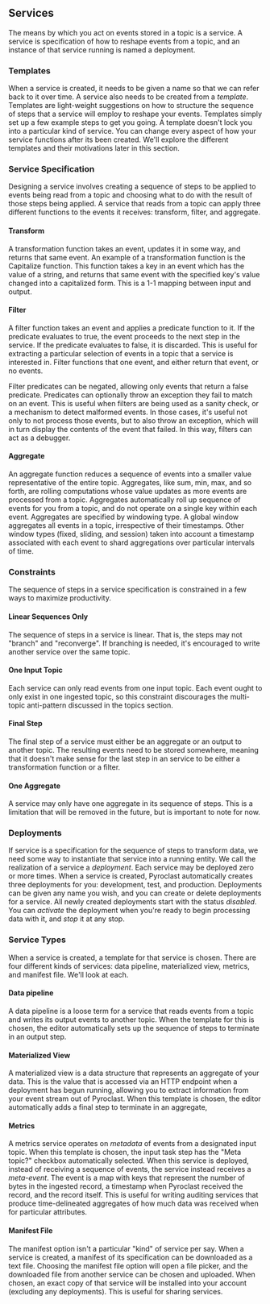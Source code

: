 ## Services

The means by which you act on events stored in a topic is a service. A service is specification of how
to reshape events from a topic, and an instance of that service running is named a deployment.

### Templates

When a service is created, it needs to be given a name so that we can refer back to it over time.
A service also needs to be created from a *template*. Templates are light-weight suggestions on
how to structure the sequence of steps that a service will employ to reshape your events. Templates
simply set up a few example steps to get you going. A template doesn't lock you into a particular kind
of service. You can change every aspect of how your service functions after its been created. We'll explore
the different templates and their motivations later in this section.

### Service Specification

Designing a service involves creating a sequence of steps to be applied to events being read from a topic
and choosing what to do with the result of those steps being applied. A service that reads from a topic
can apply three different functions to the events it receives: transform, filter, and aggregate.

#### Transform

A transformation function takes an event, updates it in some way, and returns that same event. An example
of a transformation function is the Capitalize function. This function takes a key in an event which
has the value of a string, and returns that same event with the specified key's value changed into a
capitalized form. This is a 1-1 mapping between input and output.

#### Filter

A filter function takes an event and applies a predicate function to it. If the predicate evaluates to true,
the event proceeds to the next step in the service. If the predicate evaluates to false, it is discarded.
This is useful for extracting a particular selection of events in a topic that a service is interested in.
Filter functions that one event, and either return that event, or no events.

Filter predicates can be negated, allowing only events that return a false predicate. Predicates can optionally
throw an exception they fail to match on an event. This is useful when filters are being used as a sanity check, or
a mechanism to detect malformed events. In those cases, it's useful not only to not process those events, but to also
throw an exception, which will in turn display the contents of the event that failed. In this way, filters can
act as a debugger.

#### Aggregate

An aggregate function reduces a sequence of events into a smaller value representative of the entire topic.
Aggregates, like sum, min, max, and so forth, are rolling computations whose value updates as more events
are processed from a topic. Aggregates automatically roll up sequence of events for you from a topic, and do
not operate on a single key within each event. Aggregates are specified by windowing type. A global window
aggregates all events in a topic, irrespective of their timestamps. Other window types (fixed, sliding, and session)
taken into account a timestamp associated with each event to shard aggregations over particular intervals of time.

### Constraints

The sequence of steps in a service specification is constrained in a few ways to maximize productivity.

#### Linear Sequences Only

The sequence of steps in a service is linear. That is, the steps may not "branch" and "reconverge".
If branching is needed, it's encouraged to write another service over the same topic.

#### One Input Topic

Each service can only read events from one input topic. Each event ought to only exist in one ingested
topic, so this constraint discourages the multi-topic anti-pattern discussed in the topics section.

#### Final Step

The final step of a service must either be an aggregate or an output to another topic. The resulting
events need to be stored somewhere, meaning that it doesn't make sense for the last step in an service
to be either a transformation function or a filter.

#### One Aggregate

A service may only have one aggregate in its sequence of steps. This is a limitation that will be removed
in the future, but is important to note for now.

### Deployments

If service is a specification for the sequence of steps to transform data, we need some way to instantiate
that service into a running entity. We call the realization of a service a *deployment*. Each service
may be deployed zero or more times. When a service is created, Pyroclast automatically creates three deployments
for you: development, test, and production. Deployments can be given any name you wish, and you can create
or delete deployments for a service. All newly created deployments start with the status *disabled*. You can *activate*
the deployment when you're ready to begin processing data with it, and *stop* it at any stop.

### Service Types

When a service is created, a template for that service is chosen. There are four different kinds of services:
data pipeline, materialized view, metrics, and manifest file. We'll look at each.

#### Data pipeline

A data pipeline is a loose term for a service that reads events from a topic and writes its output events to another
topic. When the template for this is chosen, the editor automatically sets up the sequence of steps to terminate
in an output step.

#### Materialized View

A materialized view is a data structure that represents an aggregate of your data. This is the value that is accessed
via an HTTP endpoint when a deployment has begun running, allowing you to extract information from your event stream
out of Pyroclast. When this template is chosen, the editor automatically adds a final step to terminate in an aggregate,

#### Metrics

A metrics service operates on *metadata* of events from a designated input topic. When this template is chosen, the input
task step has the "Meta topic?" checkbox automatically selected. When this service is deployed, instead of receiving a
sequence of events, the service instead receives a *meta-event*. The event is a map with keys that represent the number
of bytes in the ingested record, a timestamp when Pyroclast received the record, and the record itself. This is useful
for writing auditing services that produce time-delineated aggregates of how much data was received when for particular attributes.

#### Manifest File

The manifest option isn't a particular "kind" of service per say. When a service is created, a manifest of its specification can
be downloaded as a text file. Choosing the manifest file option will open a file picker, and the downloaded file from another service
can be chosen and uploaded. When chosen, an exact copy of that service will be installed into your account (excluding any deployments).
This is useful for sharing services.
